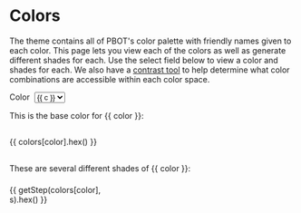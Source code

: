 <script setup>
import { ref } from 'vue';
import { colors, step } from '../../src/colors';

const color = ref('gray');
const stops = [-4, -3, -2, -1, 0, 1, 2, 3, 4];

const getStep = (color, stop) => {
    let s = 0;

    if (stop < 0) {
        const space = color.lightness();
        s = space / 5;
    }
    else if (stop > 0) {
        const space = 100 - color.lightness();
        s = space / 5;
    }

    return step(color, s, stop);
}
</script>

# Colors

The theme contains all of PBOT's color palette with friendly names given to each color. This page lets you view each of the colors as well as generate different shades for each. Use the select field below to view a color and shades for each. We also have a [contrast tool](contrast) to help determine what color combinations are accessible within each color space.

<div style="display: flex; gap: .5rem;">
    <label>Color</label>
    <select v-model="color">
        <option v-for="c in Object.keys(colors)" :key="c" :value="c">{{ c }}</option>
    </select>
</div>

This is the base color for {{ color }}:

<div style="display: flex; align-items: center">
    <div style="width: 50%; display: flex; flex-direction: column;">
        <span>{{ colors[color].hex() }}</span>
    </div>
    <span style="display: flex; height: 3rem; width: 100%" :style="{ 'background-color': colors[color] }" />
</div>

These are several different shades of {{ color }}:

<div v-for="s in stops" style="display: flex; align-items: center">
    <div style="width: 50%; display: flex; flex-direction: column;">
        <span>{{ getStep(colors[color], s).hex() }}</span>
    </div>
    <span style="display: flex; height: 3rem; width: 100%" :style="{ 'background-color': getStep(colors[color], s) }" />
</div>
